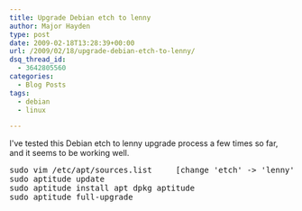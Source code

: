 ```yaml
---
title: Upgrade Debian etch to lenny
author: Major Hayden
type: post
date: 2009-02-18T13:28:39+00:00
url: /2009/02/18/upgrade-debian-etch-to-lenny/
dsq_thread_id:
  - 3642805560
categories:
  - Blog Posts
tags:
  - debian
  - linux

---
```

I've tested this Debian etch to lenny upgrade process a few times so far, and it seems to be working well.

<pre lang="html">sudo vim /etc/apt/sources.list     [change 'etch' -> 'lenny']
sudo aptitude update
sudo aptitude install apt dpkg aptitude
sudo aptitude full-upgrade</pre>
